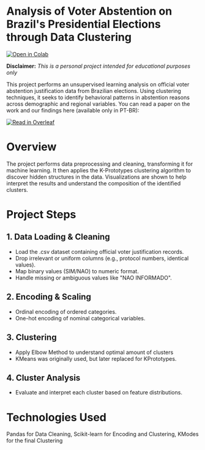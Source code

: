 # **Analysis of Voter Abstention on Brazil's Presidential Elections through Data Clustering**

[![Open in Colab](https://colab.research.google.com/assets/colab-badge.svg)](https://colab.research.google.com/github/heitornolla/voter-absention-clustering/blob/main/jupyter-notebook/notebook.ipynb)

**Disclaimer:** _This is a personal project intended for educational purposes only_

This project performs an unsupervised learning analysis on official voter abstention justification data from Brazilian elections. Using clustering techniques, it seeks to identify behavioral patterns in abstention reasons across demographic and regional variables. You can read a paper on the work and our findings here (available only in PT-BR):

[![Read in Overleaf](https://img.shields.io/badge/Open%20in-Overleaf-brightgreen)](https://www.overleaf.com/read/pzbdxgccczgt#3ee736)

# Overview

The project performs data preprocessing and cleaning, transforming it for machine learning. It then applies the K-Prototypes clustering algorithm to discover hidden structures in the data. Visualizations are shown to help interpret the results and understand the composition of the identified clusters.

# Project Steps

## 1. **Data Loading & Cleaning**
   - Load the .csv dataset containing official voter justification records.
   - Drop irrelevant or uniform columns (e.g., protocol numbers, identical values).
   - Map binary values (SIM/NAO) to numeric format.
   - Handle missing or ambiguous values like "NAO INFORMADO".
   
## 2. **Encoding & Scaling**
   - Ordinal encoding of ordered categories.
   - One-hot encoding of nominal categorical variables.

## 3. **Clustering**
   - Apply Elbow Method to understand optimal amount of clusters
   - KMeans was originally used, but later replaced for KPrototypes.

## 4. **Cluster Analysis**
   - Evaluate and interpret each cluster based on feature distributions.


# **Technologies Used**

Pandas for Data Cleaning, Scikit-learn for Encoding and Clustering, KModes for the final Clustering
